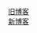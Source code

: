 
   [ 旧博客 ]( https://www.cnblogs.com/shaoting/ )    <br/>
   [ 新博客 ]( https://zhoushaoting.com/ )    <br/>
